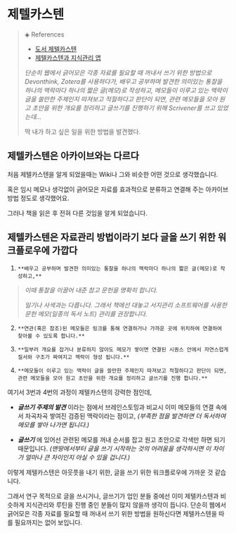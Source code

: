 # 제텔카스텐

> ◈ References
>
>  -  [도서 제텔카스텐](http://click.linkprice.com/click.php?m=yes24&a=A100210325&l=9999&l_cd1=3&l_cd2=q&tu=http%3A%2F%2Fwww.yes24.com%2FProduct%2FGoods%2F99475214%3FOzSrank%3D1)
>  - [제텔카스텐과 지식관리 앱](https://m.clien.net/service/board/park/16255090?utm_source=pocket_saves)
>
> 
>
> *단순히 웹에서 긁어모은 각종 자료를 필요할 때 꺼내서 쓰기 위한 방법으로 Devonthink, Zotera를 사용하다가, 배우고 공부하며 발견한 의미있는 통찰을 하나의 맥락마다 하나의 짧은 글(메모)로 작성하고, 메모들이 이루고 있는 맥락이 글을 쓸만한 주제인지 따져보고 적절하다고 판단이 되면, 관련 메모들을 모아 원고 초안을 위한 개요를 정리하고 글쓰기를 진행하기 위해 Scrivener를 쓰고 있었는데...*
>
> 딱 내가 하고 싶은 일을 위한 방법을 발견했다.
>
>  

## 제텔카스텐은 아카이브와는 다르다

처음 제텔카스텐을 알게 되었을때는 Wiki나 그와 비슷한 어떤 것으로 생각했습니다.

혹은 임시 메모나 생각없이 긁어모은 자료를 효과적으로 분류하고 연결해 주는 아카이브 방법 정도로 생각했어요.

그러나 책을 읽은 후 전혀 다른 것임을 알게 되었습니다.



## 제텔카스텐은 자료관리 방법이라기 보다 글을 쓰기 위한 워크플로우에 가깝다

1. `**배우고 공부하며 발견한 의미있는 통찰을 하나의 맥락마다 하나의 짧은 글(메모)로 작성하고,**`

> *이때 통찰을 이끌어 내준 참고 문헌을 명확히 합니다.*
>
> *일기나 사색과는 다릅니다. 그래서 책에선 대놓고 서지관리 소프트웨어를 사용한 문헌 메모(일종의 독서 노트) 관리를 권장합니다.*

2. `**연관(혹은 참조)된 메모들은 링크를 통해 연결하거나 가까운 곳에 위치하여 연결하여 찾아볼 수 있도록 합니다.**`

3. `**일부러 개요를 잡거나 분류하지 않아도 메모가 쌓이면 연결된 시퀀스 안에서 자연스럽게 질서와 구조가 짜여지고 맥락이 형성 됩니다.**`

4. `**메모들이 이루고 있는 맥락이 글을 쓸만한 주제인지 따져보고 적절하다고 판단이 되면, 관련 메모들을 모아 원고 초안을 위한 개요를 정리하고 글쓰기를 진행 합니다.**`



여기서 3번과 4번의 과정이 제텔카스텐의 강력한 점인데, 

- ***글쓰기 주제의 발견*** 이라는 점에서 브레인스토밍과 비교시 이미 메모들의 연결 속에서 차곡차곡 쌓여진 검증된 맥락이라는 점이고, *(부족한 점을 발견하면 더 독서하여 메모를 쌓아 나가면 됩니다.)*

- ***글쓰기*** 에 있어선 관련된 메모를 꺼내 순서를 잡고 원고 초안으로 각색만 하면 되기 때문입니다. *(맨땅에서부터 글을 쓰기 시작하는 것의 어려움을 생각하시면 이 차이가 얼마나 큰 차이인지 아실 수 있을 겁니다.)*

이렇게 제텔카스텐은 아웃풋을 내기 위한, 글을 쓰기 위한 워크플로우에 가까운 것 같습니다.

그래서 연구 목적으로 글을 쓰시거나, 글쓰기가 업인 분들 중에선 이미 제텔카스텐과 비슷하게 지식관리와 루틴을 진행 중인 분들이 많지 않을까 생각이 듭니다. 단순히 웹에서 긁어모은 각종 자료를 필요할 때 꺼내서 쓰기 위한 방법을 원하신다면 제텔카스텐을 따를 필요까지는 없어 보입니다.

